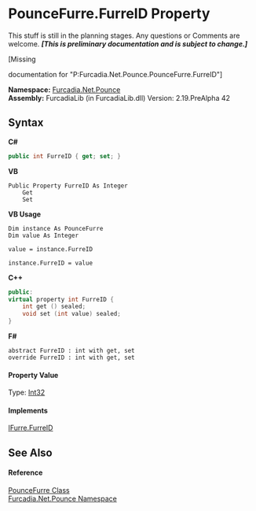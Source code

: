 # PounceFurre.FurreID Property 
This stuff is still in the planning stages. Any questions or Comments are welcome. _**\[This is preliminary documentation and is subject to change.\]**_

\[Missing <summary> documentation for "P:Furcadia.Net.Pounce.PounceFurre.FurreID"\]

**Namespace:**&nbsp;<a href="N_Furcadia_Net_Pounce">Furcadia.Net.Pounce</a><br />**Assembly:**&nbsp;FurcadiaLib (in FurcadiaLib.dll) Version: 2.19.PreAlpha 42

## Syntax

**C#**<br />
``` C#
public int FurreID { get; set; }
```

**VB**<br />
``` VB
Public Property FurreID As Integer
	Get
	Set
```

**VB Usage**<br />
``` VB Usage
Dim instance As PounceFurre
Dim value As Integer

value = instance.FurreID

instance.FurreID = value
```

**C++**<br />
``` C++
public:
virtual property int FurreID {
	int get () sealed;
	void set (int value) sealed;
}
```

**F#**<br />
``` F#
abstract FurreID : int with get, set
override FurreID : int with get, set
```


#### Property Value
Type: <a href="http://msdn2.microsoft.com/en-us/library/td2s409d" target="_blank">Int32</a>

#### Implements
<a href="P_Furcadia_Net_DreamInfo_IFurre_FurreID">IFurre.FurreID</a><br />

## See Also


#### Reference
<a href="T_Furcadia_Net_Pounce_PounceFurre">PounceFurre Class</a><br /><a href="N_Furcadia_Net_Pounce">Furcadia.Net.Pounce Namespace</a><br />